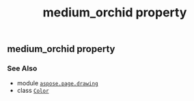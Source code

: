 ﻿---
title: medium_orchid property
second_title: Aspose.Page for Python via .NET API References
description: 
type: docs
weight: 990
url: /python-net/aspose.page.drawing/color/medium_orchid/
is_root: false
---

## medium_orchid property


### See Also
* module [`aspose.page.drawing`](../../)
* class [`Color`](/page/python-net/aspose.page.drawing/color)
